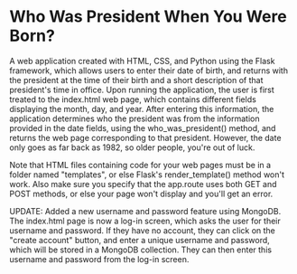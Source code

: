 # Who Was President When You Were Born?

A web application created with HTML, CSS, and Python using the Flask framework, which allows users to enter their date of birth, and returns with the president at the time of their birth and a short description of that president's time in office. Upon running the application, the user is first treated to the index.html web page, which contains different fields displaying the month, day, and year. After entering this information, the application determines who the president was from the information provided in the date fields, using the who_was_president() method, and returns the web page corresponding to that president. However, the date only goes as far back as 1982, so older people, you're out of luck.

Note that HTML files containing code for your web pages must be in a folder named "templates", or else Flask's render_template() method won't work. Also make sure you specify that the app.route uses both GET and POST methods, or else your page won't display and you'll get an error.

UPDATE:
Added a new username and password feature using MongoDB. The index.html page is now a log-in screen, which asks the user for their username and password. If they have no account, they can click on the "create account" button, and enter a unique username and password, which will be stored in a MongoDB collection. They can then enter this username and password from the log-in screen.
